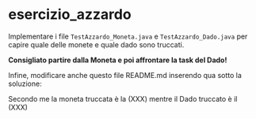 # esercizio_azzardo

Implementare i file `TestAzzardo_Moneta.java` e `TestAzzardo_Dado.java` per capire quale delle monete e quale dado sono truccati.

**Consigliato partire dalla Moneta e poi affrontare la task del Dado!**

Infine, modificare anche questo file README.md inserendo qua sotto la soluzione:

Secondo me la moneta truccata è la (XXX) mentre il Dado truccato è il (XXX)
